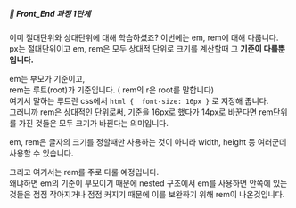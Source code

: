 ##### 🍑  Front_End 과정 1단계 


이미 절대단위와 상대단위에 대해 학습하셨죠?  이번에는 em, rem에 대해 다룹니다.  
px는 절대단위이고 em, rem은 모두 상대적 단위로 크기를 계산할때 그 **기준이 다를뿐입니다.**    


em는 부모가 기준이고,   
rem는 루트(root)가 기준입니다. ( rem의 r은 root를 말합니다)    
여기서 말하는 루트란  css에서 ``` html {  font-size: 16px } ``` 로 지정해 줍니다.   
그러니까 rem은 상대적인 단위로써,  기준을 16px로 했다가 14px로 바꾼다면 rem단위를 가진 것들은 모두 크기가 바뀐다는 의미입니다.    


em, rem은 글자의 크기를 정할때만 사용하는 것이 아니라 width, height 등 여러군데 사용할 수 있습니다.    


그리고 여기서는 rem를 주로 다룰 예정입니다.   
왜냐하면 em의 기준이 부모이기 때문에 nested 구조에서 em를 사용하면 안쪽에 있는 것들은 점점 작아지거나 점점 커지기 때문에 이를 보완하기 위해 rem이 나온것입니다.  




